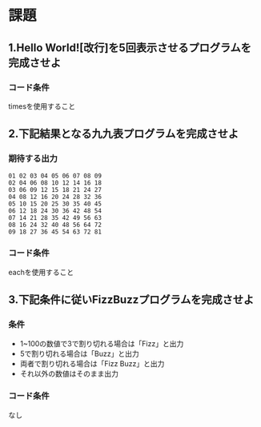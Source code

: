 # 課題

## 1.Hello World![改行]を5回表示させるプログラムを完成させよ

### コード条件
timesを使用すること

## 2.下記結果となる九九表プログラムを完成させよ

### 期待する出力

```
01 02 03 04 05 06 07 08 09 
02 04 06 08 10 12 14 16 18 
03 06 09 12 15 18 21 24 27 
04 08 12 16 20 24 28 32 36 
05 10 15 20 25 30 35 40 45 
06 12 18 24 30 36 42 48 54 
07 14 21 28 35 42 49 56 63 
08 16 24 32 40 48 56 64 72 
09 18 27 36 45 54 63 72 81
```

### コード条件
eachを使用すること

## 3.下記条件に従いFizzBuzzプログラムを完成させよ

### 条件
- 1~100の数値で3で割り切れる場合は「Fizz」と出力
- 5で割り切れる場合は「Buzz」と出力
- 両者で割り切れる場合は「Fizz Buzz」と出力
- それ以外の数値はそのまま出力

### コード条件
なし
